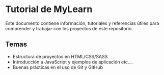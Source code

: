 # Tutorial de MyLearn

Este documento contiene información, tutoriales y referencias útiles para comprender y trabajar con los proyectos de este repositorio.

## Temas

- Estructura de proyectos en HTML/CSS/SASS
- Introducción a JavaScript y ejemplos de aplicación etc....
- Buenas prácticas en el uso de Git y GitHub
